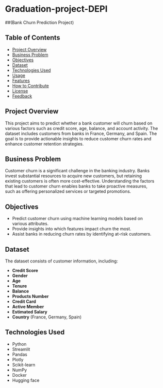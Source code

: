 # Graduation-project-DEPI
##(Bank Churn Prediction Project)



## Table of Contents
- [Project Overview](#project-overview)
- [Business Problem](#business-problem)
- [Objectives](#objectives)
- [Dataset](#dataset)
- [Technologies Used](#technologies-used)
- [Usage](#usage)
- [Features](#features)
- [How to Contribute](#how-to-contribute)
- [License](#license)
- [Feedback](#feedback)

## Project Overview
This project aims to predict whether a bank customer will churn based on various factors such as credit score, age, balance, and account activity. The dataset includes customers from banks in France, Germany, and Spain. The goal is to provide actionable insights to reduce customer churn rates and enhance customer retention strategies.

## Business Problem
Customer churn is a significant challenge in the banking industry. Banks invest substantial resources to acquire new customers, but retaining existing customers is often more cost-effective. Understanding the factors that lead to customer churn enables banks to take proactive measures, such as offering personalized services or targeted promotions.

## Objectives
- Predict customer churn using machine learning models based on various attributes.
- Provide insights into which features impact churn the most.
- Assist banks in reducing churn rates by identifying at-risk customers.

## Dataset
The dataset consists of customer information, including:
- **Credit Score**
- **Gender**
- **Age**
- **Tenure**
- **Balance**
- **Products Number**
- **Credit Card**
- **Active Member**
- **Estimated Salary**
- **Country** (France, Germany, Spain)

## Technologies Used
- Python
- Streamlit
- Pandas
- Plotly
- Scikit-learn
- NumPy
- Docker
- Hugging face
  


